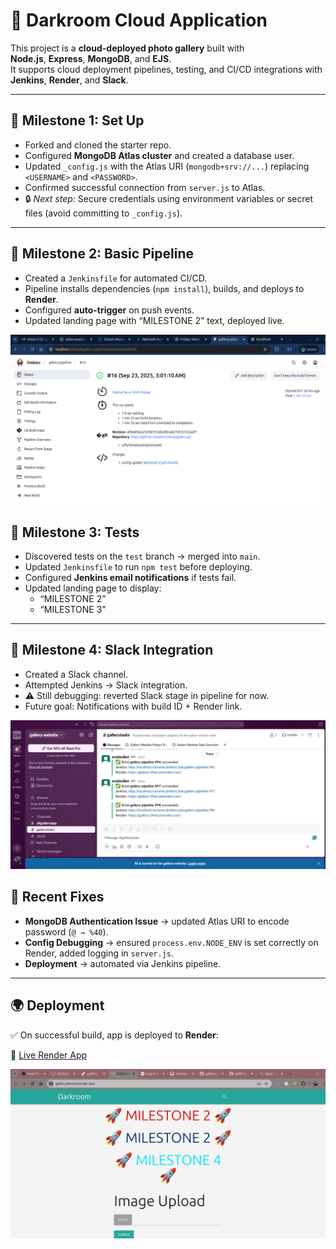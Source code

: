# 🌌 Darkroom Cloud Application

This project is a **cloud-deployed photo gallery** built with  
**Node.js**, **Express**, **MongoDB**, and **EJS**.  
It supports cloud deployment pipelines, testing, and CI/CD integrations with **Jenkins**, **Render**, and **Slack**.

---

## 🚀 Milestone 1: Set Up
- Forked and cloned the starter repo.  
- Configured **MongoDB Atlas cluster** and created a database user.  
- Updated `_config.js` with the Atlas URI (`mongodb+srv://...`) replacing `<USERNAME>` and `<PASSWORD>`.
- Confirmed successful connection from `server.js` to Atlas.  
- 🔒 *Next step:* Secure credentials using environment variables or secret files (avoid committing to `_config.js`).  

---

## 🔧 Milestone 2: Basic Pipeline
- Created a `Jenkinsfile` for automated CI/CD.  
- Pipeline installs dependencies (`npm install`), builds, and deploys to **Render**.  
- Configured **auto-trigger** on push events.  
- Updated landing page with “MILESTONE 2” text, deployed live.  

![alt text](public/images/pipeline.png)

## 🧪 Milestone 3: Tests
- Discovered tests on the `test` branch → merged into `main`.  
- Updated `Jenkinsfile` to run `npm test` before deploying.  
- Configured **Jenkins email notifications** if tests fail.  
- Updated landing page to display:  
  - “MILESTONE 2”  
  - “MILESTONE 3”  

---

## 💬 Milestone 4: Slack Integration
- Created a Slack channel.  
- Attempted Jenkins → Slack integration.  
- ⚠ Still debugging: reverted Slack stage in pipeline for now.  
- Future goal: Notifications with build ID + Render link.  

![alt text](<public/images/slack oversight.png>)

## 🔧 Recent Fixes
- **MongoDB Authentication Issue** → updated Atlas URI to encode password (`@ → %40`).  
- **Config Debugging** → ensured `process.env.NODE_ENV` is set correctly on Render, added logging in `server.js`.  
- **Deployment** → automated via Jenkins pipeline.  

---

## 🌍 Deployment
✅ On successful build, app is deployed to **Render**:


🔗 [Live Render App](https://gallery-j9wd.onrender.com/)



![alt text](<public/images/website render.png>)